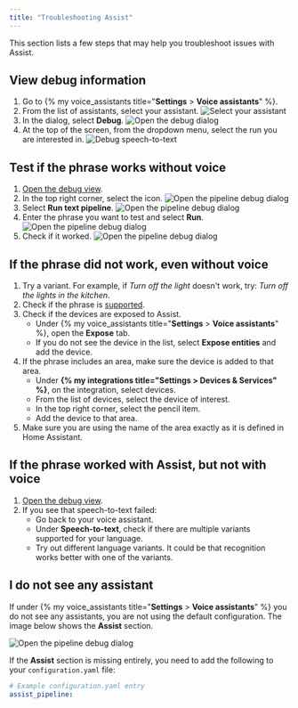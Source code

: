 ```yaml
---
title: "Troubleshooting Assist"
---
```


This section lists a few steps that may help you troubleshoot issues with Assist. 

## View debug information

1. Go to {% my voice_assistants title="**Settings** > **Voice assistants**" %}.
1. From the list of assistants, select your assistant.
   ![Select your assistant](/images/assist/assistant-select.png)
3. In the dialog, select **Debug**.
![Open the debug dialog](/images/assist/assistant-debug-03.png)
4. At the top of the screen, from the dropdown menu, select the run you are interested in.
![Debug speech-to-text](/images/assist/assistant-debug-02.png)

## Test if the phrase works without voice

1. [Open the debug view](#view-debug-information).
2. In the top right corner, select the icon.
![Open the pipeline debug dialog](/images/assist/assistant-debug-04.png)
3. Select **Run text pipeline**.
![Open the pipeline debug dialog](/images/assist/assistant-debug-pipeline-01.png)
4. Enter the phrase you want to test and select **Run**.
![Open the pipeline debug dialog](/images/assist/assistant-debug-pipeline-02.png)
5. Check if it worked.
![Open the pipeline debug dialog](/images/assist/assistant-debug-pipeline-03.png)

## If the phrase did not work, even without voice

1. Try a variant. For example, if *Turn off the light* doesn't work, try: *Turn off the lights in the kitchen*.
1. Check if the phrase is [supported](/voice_control/builtin_sentences/).
1. Check if the devices are exposed to Assist.
   * Under {% my voice_assistants title="**Settings** > **Voice assistants**" %}, open the **Expose** tab.
   * If you do not see the device in the list, select **Expose entities** and add the device.
1. If the phrase includes an area, make sure the device is added to that area.
   * Under **{% my integrations title="Settings > Devices & Services" %}**, on the integration, select devices.
   * From the list of devices, select the device of interest.
   * In the top right corner, select the pencil item.
   * Add the device to that area.
1. Make sure you are using the name of the area exactly as it is defined in Home Assistant.

## If the phrase worked with Assist, but not with voice

1. [Open the debug view](#view-debug-information).
1. If you see that speech-to-text failed:
   - Go back to your voice assistant.
   - Under **Speech-to-text**, check if there are multiple variants supported for your language.
   - Try out different language variants. It could be that recognition works better with one of the variants.



## I do not see any assistant

If under {% my voice_assistants title="**Settings** > **Voice assistants**" %} you do not see any assistants, you are not using the default configuration. The image below shows the **Assist** section. 

![Open the pipeline debug dialog](/images/assist/assist-assistants-page.png)

If the **Assist** section is missing entirely, you need to add the following to your `configuration.yaml` file:

   ```yaml
   # Example configuration.yaml entry
   assist_pipeline:
   ```
